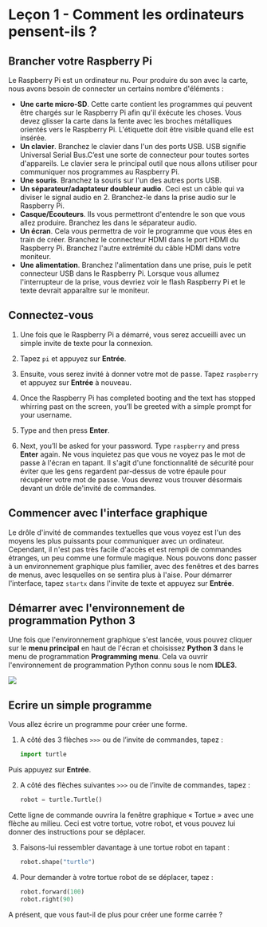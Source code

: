 # Leçon 1 - Comment les ordinateurs pensent-ils ?

## Brancher votre Raspberry Pi

Le Raspberry Pi est un ordinateur nu. Pour produire du son avec la carte, nous avons besoin de connecter un certains nombre d'éléments :

-	**Une carte micro-SD**. Cette carte contient les programmes qui peuvent être chargés sur le Raspberry Pi afin qu'il éxécute les choses. Vous devez glisser la carte dans la fente avec les broches métalliques orientés vers le Raspberry Pi. L'étiquette doit être visible quand elle est insérée.
-	**Un clavier**. Branchez le clavier dans l'un des ports USB. USB signifie Universal Serial Bus.C’est une sorte de connecteur pour toutes sortes d'appareils. Le clavier sera le principal outil que nous allons utiliser pour communiquer nos programmes au Raspberry Pi.
-	**Une souris**. Branchez la souris sur l'un des autres ports USB.
-	**Un séparateur/adaptateur doubleur audio**. Ceci est un câble qui va diviser le signal audio en 2. Branchez-le dans la prise audio sur le Raspberry Pi.
-	**Casque/Ecouteurs**. Ils vous permettront d'entendre le son que vous allez produire. Branchez les dans le séparateur audio.
-	**Un écran**. Cela vous permettra de voir le programme que vous êtes en train de créer. Branchez le connecteur HDMI dans le port HDMI du Raspberry Pi. Branchez l'autre extrémité du câble HDMI dans votre moniteur.
-	**Une alimentation**. Branchez l'alimentation dans une prise, puis le petit connecteur USB dans le Raspberry Pi. Lorsque vous allumez l'interrupteur de la prise, vous devriez voir le flash Raspberry Pi et le texte devrait apparaître sur le moniteur.


## Connectez-vous


1.	Une fois que le Raspberry Pi a démarré, vous serez accueilli avec un simple invite de texte pour la connexion.
2.	Tapez `pi` et appuyez sur **Entrée**.
3.	Ensuite, vous serez invité à donner votre mot de passe. Tapez `raspberry` et appuyez sur **Entrée** à nouveau.

1. Once the Raspberry Pi has completed booting and the text has stopped whirring past on the screen, you’ll be greeted with a simple prompt for your username.
2. Type  and then press **Enter**.
3. Next, you’ll be asked for your password. Type `raspberry` and press **Enter** again. Ne vous inquietez pas que vous ne voyez pas le mot de passe à l'écran en tapant. Il s'agit d'une fonctionnalité de sécurité pour éviter que les gens regardent par-dessus de votre épaule pour récupérer votre mot de passe. Vous devrez vous trouver désormais devant un drôle de'invité de commandes.

## Commencer avec l'interface graphique

Le drôle d'invité de commandes textuelles que vous voyez est l'un des moyens les plus puissants pour communiquer avec un ordinateur. Cependant, il n'est pas très facile d'accès et est rempli de commandes étranges, un peu comme une formule magique. Nous pouvons donc passer à un environnement graphique plus familier, avec des fenêtres et des barres de menus, avec lesquelles on se sentira plus à l'aise. Pour démarrer l'interface, tapez `startx` dans l'invite de texte et appuyez sur **Entrée**.

## Démarrer avec l'environnement de programmation Python 3

Une fois que l'environnement graphique s'est lancée, vous pouvez cliquer sur le **menu principal** en haut de l'écran et choisissez **Python 3** dans le menu de programmation **Programming menu**. Cela va ouvrir l'environnement de programmation Python connu sous le nom **IDLE3**.

![](images/idle3.png)

## Ecrire un simple programme

Vous allez écrire un programme pour créer une forme.

1.	A côté des 3 flèches `>>>` ou de l’invite de commandes, tapez :

	```python
	import turtle
	```
Puis appuyez sur **Entrée**.

2.	A  côté des flèches suivantes `>>>` ou de l’invite de commandes, tapez :

	```python
	robot = turtle.Turtle()
	```
Cette ligne de commande ouvrira la fenêtre graphique « Tortue » avec une flèche au milieu. Ceci est votre tortue, votre robot, et vous pouvez lui donner des instructions pour se déplacer.

3.	Faisons-lui ressembler davantage à une tortue robot en tapant :

	```python
	robot.shape("turtle")
	```

4.	Pour demander à votre tortue robot de se déplacer, tapez :

	```python
	robot.forward(100)
	robot.right(90)
	```
A présent, que vous faut-il de plus pour créer une forme carrée ?
